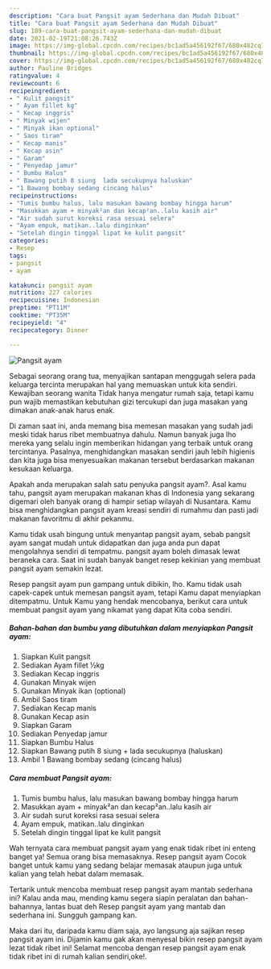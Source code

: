 ```yaml
---
description: "Cara buat Pangsit ayam Sederhana dan Mudah Dibuat"
title: "Cara buat Pangsit ayam Sederhana dan Mudah Dibuat"
slug: 189-cara-buat-pangsit-ayam-sederhana-dan-mudah-dibuat
date: 2021-02-19T21:08:26.743Z
image: https://img-global.cpcdn.com/recipes/bc1ad5a456192f67/680x482cq70/pangsit-ayam-foto-resep-utama.jpg
thumbnail: https://img-global.cpcdn.com/recipes/bc1ad5a456192f67/680x482cq70/pangsit-ayam-foto-resep-utama.jpg
cover: https://img-global.cpcdn.com/recipes/bc1ad5a456192f67/680x482cq70/pangsit-ayam-foto-resep-utama.jpg
author: Pauline Bridges
ratingvalue: 4
reviewcount: 6
recipeingredient:
- " Kulit pangsit"
- " Ayam fillet kg"
- " Kecap inggris"
- " Minyak wijen"
- " Minyak ikan optional"
- " Saos tiram"
- " Kecap manis"
- " Kecap asin"
- " Garam"
- " Penyedap jamur"
- " Bumbu Halus"
- " Bawang putih 8 siung  lada secukupnya haluskan"
- "1 Bawang bombay sedang cincang halus"
recipeinstructions:
- "Tumis bumbu halus, lalu masukan bawang bombay hingga harum"
- "Masukkan ayam + minyak²an dan kecap²an..lalu kasih air"
- "Air sudah surut koreksi rasa sesuai selera"
- "Ayam empuk, matikan..lalu dinginkan"
- "Setelah dingin tinggal lipat ke kulit pangsit"
categories:
- Resep
tags:
- pangsit
- ayam

katakunci: pangsit ayam 
nutrition: 227 calories
recipecuisine: Indonesian
preptime: "PT11M"
cooktime: "PT35M"
recipeyield: "4"
recipecategory: Dinner

---
```



![Pangsit ayam](https://img-global.cpcdn.com/recipes/bc1ad5a456192f67/680x482cq70/pangsit-ayam-foto-resep-utama.jpg)

Sebagai seorang orang tua, menyajikan santapan menggugah selera pada keluarga tercinta merupakan hal yang memuaskan untuk kita sendiri. Kewajiban seorang  wanita Tidak hanya mengatur rumah saja, tetapi kamu pun wajib memastikan kebutuhan gizi tercukupi dan juga masakan yang dimakan anak-anak harus enak.

Di zaman  saat ini, anda memang bisa memesan masakan yang sudah jadi meski tidak harus ribet membuatnya dahulu. Namun banyak juga lho mereka yang selalu ingin memberikan hidangan yang terbaik untuk orang tercintanya. Pasalnya, menghidangkan masakan sendiri jauh lebih higienis dan kita juga bisa menyesuaikan makanan tersebut berdasarkan makanan kesukaan keluarga. 



Apakah anda merupakan salah satu penyuka pangsit ayam?. Asal kamu tahu, pangsit ayam merupakan makanan khas di Indonesia yang sekarang digemari oleh banyak orang di hampir setiap wilayah di Nusantara. Kamu bisa menghidangkan pangsit ayam kreasi sendiri di rumahmu dan pasti jadi makanan favoritmu di akhir pekanmu.

Kamu tidak usah bingung untuk menyantap pangsit ayam, sebab pangsit ayam sangat mudah untuk didapatkan dan juga anda pun dapat mengolahnya sendiri di tempatmu. pangsit ayam boleh dimasak lewat beraneka cara. Saat ini sudah banyak banget resep kekinian yang membuat pangsit ayam semakin lezat.

Resep pangsit ayam pun gampang untuk dibikin, lho. Kamu tidak usah capek-capek untuk memesan pangsit ayam, tetapi Kamu dapat menyiapkan ditempatmu. Untuk Kamu yang hendak mencobanya, berikut cara untuk membuat pangsit ayam yang nikamat yang dapat Kita coba sendiri.

<!--inarticleads1-->

##### Bahan-bahan dan bumbu yang dibutuhkan dalam menyiapkan Pangsit ayam:

1. Siapkan  Kulit pangsit
1. Sediakan  Ayam fillet ½kg
1. Sediakan  Kecap inggris
1. Gunakan  Minyak wijen
1. Gunakan  Minyak ikan (optional)
1. Ambil  Saos tiram
1. Sediakan  Kecap manis
1. Gunakan  Kecap asin
1. Siapkan  Garam
1. Sediakan  Penyedap jamur
1. Siapkan  Bumbu Halus
1. Siapkan  Bawang putih 8 siung + lada secukupnya (haluskan)
1. Ambil 1 Bawang bombay sedang (cincang halus)




<!--inarticleads2-->

##### Cara membuat Pangsit ayam:

1. Tumis bumbu halus, lalu masukan bawang bombay hingga harum
1. Masukkan ayam + minyak²an dan kecap²an..lalu kasih air
1. Air sudah surut koreksi rasa sesuai selera
1. Ayam empuk, matikan..lalu dinginkan
1. Setelah dingin tinggal lipat ke kulit pangsit




Wah ternyata cara membuat pangsit ayam yang enak tidak ribet ini enteng banget ya! Semua orang bisa memasaknya. Resep pangsit ayam Cocok banget untuk kamu yang sedang belajar memasak ataupun juga untuk kalian yang telah hebat dalam memasak.

Tertarik untuk mencoba membuat resep pangsit ayam mantab sederhana ini? Kalau anda mau, mending kamu segera siapin peralatan dan bahan-bahannya, lantas buat deh Resep pangsit ayam yang mantab dan sederhana ini. Sungguh gampang kan. 

Maka dari itu, daripada kamu diam saja, ayo langsung aja sajikan resep pangsit ayam ini. Dijamin kamu gak akan menyesal bikin resep pangsit ayam lezat tidak ribet ini! Selamat mencoba dengan resep pangsit ayam enak tidak ribet ini di rumah kalian sendiri,oke!.

